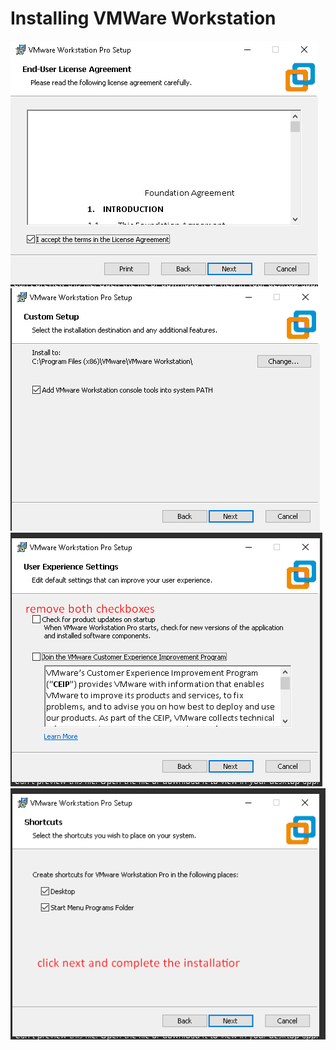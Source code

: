 # Installing VMWare Workstation
![start install](../../images/vmws/1-vmws_install.png)
![start install](../../images/vmws/2-vmws_install.png)
![start install](../../images/vmws/3-vmws_install.png)
![start install](../../images/vmws/4-vmws_install.png)

